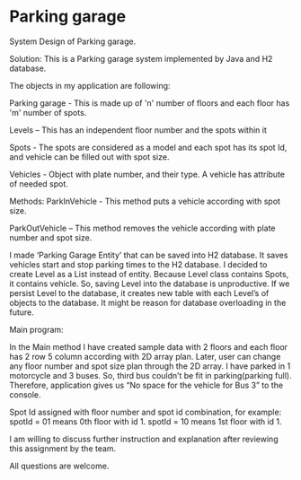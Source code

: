 # Parking garage

System Design of Parking garage.

Solution: This is a Parking garage system implemented by Java and H2 database.

The objects in my application are following:

Parking garage - This is made up of 'n' number of floors and each floor has 'm' number of spots.

Levels – This has an independent floor number and the spots within it

Spots - The spots are considered as a model and each spot has its spot Id, and vehicle can be filled out with spot size.

Vehicles - Object with plate number, and their type. A vehicle has attribute of needed spot.

Methods: ParkInVehicle - This method puts a vehicle according with spot size.

ParkOutVehicle – This method removes the vehicle according with plate number and spot size.

I made ‘Parking Garage Entity’ that can be saved into H2 database. It saves vehicles start and stop parking times 
to the H2 database. I decided to create Level as a List instead of entity. Because Level class contains Spots, 
it contains vehicle. So, saving Level into the database is unproductive. If we persist Level to the database, 
it creates new table with each Level’s of objects to the database. It might be reason for database overloading 
in the future. 
 
Main program:

In the Main method I have created sample data with 2 floors and each floor has 2 row 5 column according with 2D array
plan. Later, user can change any floor number and spot size plan through the 2D array.
I have parked in 1 motorcycle and 3 buses. So, third bus couldn’t be fit in parking(parking full). 
Therefore, application gives us “No space for the vehicle for Bus 3” to the console. 

Spot Id assigned with floor number and spot id combination, for example: 
spotId = 01 means 0th floor with id 1. 
spotId = 10 means 1st floor with id 1.

I am willing to discuss further instruction and explanation after reviewing this assignment by the team. 

All questions are welcome.

